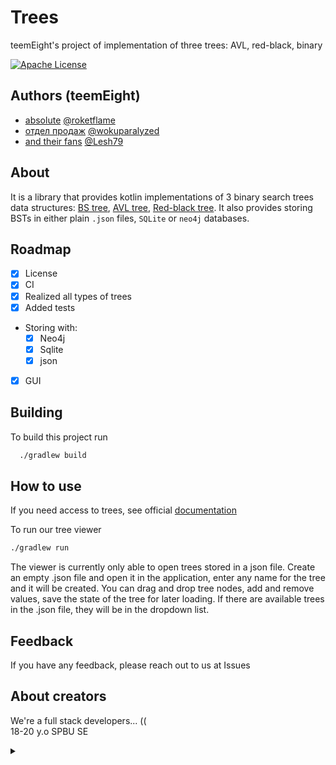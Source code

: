 # Trees

teemEight's project of implementation of three trees: AVL, red-black, binary

[![Apache License](https://img.shields.io/badge/license-Apache%202.0-black.svg)](https://www.apache.org/licenses/LICENSE-2.0)

## Authors (teemEight)

- [absolute](https://steamcommunity.com/groups/absoluteplayer) [@roketflame](https://github.com/RoketFlame)
- [отдел продаж](https://steamcommunity.com/groups/Otedel_Prodaj) [@wokuparalyzed](https://www.github.com/wokuparalyzed)
- [and their fans](https://steamcommunity.com/groups/kazakhstansgaminggirls) [@Lesh79](https://www.github.com/Lesh79)

## About

It is a library that provides kotlin implementations of 3 binary search trees data
structures: [BS tree](https://en.wikipedia.org/wiki/Binary_search_tree), [AVL tree](https://en.wikipedia.org/wiki/AVL_trees), [Red-black tree](https://en.wikipedia.org/wiki/Red–black_tree).
It also provides storing BSTs in either plain `.json` files, `SQLite`
or `neo4j` databases.

## Roadmap

- [x] License
- [x] CI
- [x] Realized all types of trees
- [x] Added tests
- Storing with:
    - [x] Neo4j
    - [x] Sqlite
    - [x] json
- [x] GUI

## Building

To build this project run

```bash
  ./gradlew build
```

## How to use

If you need access to trees, see official [documentation](/DOCS.md)

To run our tree viewer

```bash
./gradlew run
```

The viewer is currently only able to open trees stored in a json file.
Create an empty .json file and open it in the application, enter any name for the tree
and it will be created. You can drag and drop tree nodes, add and remove values,
save the state of the tree for later loading. If there are available trees in the .json file, they will be in the
dropdown list.

## Feedback

If you have any feedback, please reach out to us at Issues

## About creators

We're a full stack developers... (( \
18-20 y.o SPBU SE
<details>
<summary></summary> 

## 🛠 Skills

2006 ELO Faciet, 1300 MMR, 1400 ELO CHESS,
21k TROPHIES BrAWL STARs, 5BC \
[<img src="https://i.imgur.com/AV2OmAE.png" height=30 width=98>](https://i.imgur.com/TFDL3rB.jpeg)

## 🔗 Links (Источники вдохновления)

[![gradle](https://img.shields.io/badge/gradle-FFFFFF?style=for-the-badge&logo=gradle&logoColor=black&)](https://gradle.org/) \
[<img src="https://minio.nplus1.ru/app-images/178182/60d7b371c9ad2a17c302b00d4d5a74b8.jpg" height=30 width=98>](https://youtu.be/6Cv2kmgX0So?t=30) \
[<img src="https://media.proglib.io/wp-uploads/2017/10/kotlin.jpg" height=30 width=98>](https://kotlinlang.org/) \
[<img src="https://i.imgur.com/x7HvhQT.png" height=30 width=98>](https://www.youtube.com/watch?v=_CTod1hk-bc) \
[<img src="https://repository-images.githubusercontent.com/2489216/24a1f980-8651-11eb-9707-7b75bab40c9e" height=30 width=98>](https://i.imgur.com/rgGO1Oc.png)


</details>

